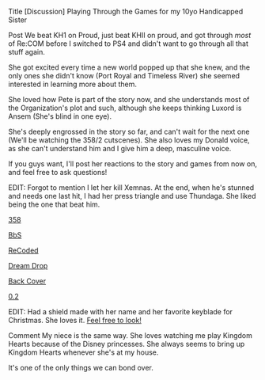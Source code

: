 Title
[Discussion] Playing Through the Games for my 10yo Handicapped Sister

Post
We beat KH1 on Proud, just beat KHII on proud, and got through *most* of Re:COM before I switched to PS4 and didn't want to go through all that stuff again.

She got excited every time a new world popped up that she knew, and the only ones she didn't know (Port Royal and Timeless River) she seemed interested in learning more about them. 

She loved how Pete is part of the story now, and she understands most of the Organization's plot and such, although she keeps thinking Luxord is Ansem (She's blind in one eye). 

She's deeply engrossed in the story so far, and can't wait for the next one (We'll be watching the 358/2 cutscenes). She also loves my Donald voice, as she can't understand him and I give him a deep, masculine voice.

If you guys want, I'll post her reactions to the story and games from now on, and feel free to ask questions!

EDIT: Forgot to mention I let her kill Xemnas. At the end,  when he's stunned and needs one last hit,  I had her press triangle and use Thundaga. She liked being the one that beat him. 

[358](https://re.reddit.com/r/KingdomHearts/comments/71zyes/358_just_watched_3582_days_with_my_10_yo/)

[BbS](https://re.reddit.com/r/KingdomHearts/comments/7bf73t/bbs_played_bbs_with_my_handicapped_10yo_sister/)

[ReCoded](https://www.reddit.com/r/KingdomHearts/comments/7car85/khcoded_watched_recoded_with_my_handicapped_10yo/)

[Dream Drop](https://www.reddit.com/r/KingdomHearts/comments/7ku2di/ddd_played_through_dream_drop_with_my_10_yo/)

[Back Cover](https://www.reddit.com/r/KingdomHearts/comments/7m1oir/chi_watched_back_cover_with_my_10_yo_handicapped/)

[0.2](https://www.reddit.com/r/KingdomHearts/comments/7m8vz0/kh28_played_through_02_with_my_10_yo_handicapped/)


EDIT: Had a shield made with her name and her favorite keyblade for Christmas. She loves it. [Feel free to look!](https://www.reddit.com/r/KingdomHearts/comments/7mypeb/discussion_got_a_shield_made_for_my_10_yo/)

Comment
My niece is the same way. She loves watching me play Kingdom Hearts because of the Disney princesses. She always seems to bring up Kingdom Hearts whenever she's at my house.

It's one of the only things we can bond over.
